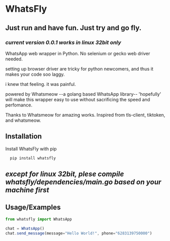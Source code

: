 # WhatsFly
## Just run and have fun. Just try and go fly. 

### *current version 0.0.1 works in linux 32bit only*

WhatsApp web wrapper in Python. No selenium or gecko web driver needed. 

setting up browser driver are tricky for python newcomers, and thus it makes your code soo laggy.

i knew that feeling. it was painful.

powered by Whatsmeow --a golang based WhatsApp library-- 'hopefully' will make this wrapper easy to use without sacrificing the speed and perfomance.

Thanks to Whatsmeow for amazing works. Inspired from tls-client, tiktoken, and whatsmeow.

## Installation

Install WhatsFly with pip

```bash
  pip install whatsfly
```

## *except for linux 32bit, plese compile whatsfly/dependencies/main.go based on your machine first*




## Usage/Examples

```javascript
from whatsfly import WhatsApp

chat = WhatsApp()
chat.send_message(message="Hello World!", phone="6283139750000")

